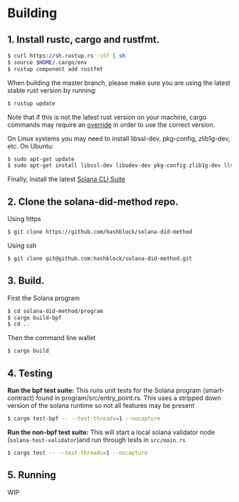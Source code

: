 
# Building

## **1. Install rustc, cargo and rustfmt.**

```bash
$ curl https://sh.rustup.rs -sSf | sh
$ source $HOME/.cargo/env
$ rustup component add rustfmt
```

When building the master branch, please make sure you are using the latest stable rust version by running:

```bash
$ rustup update
```

Note that if this is not the latest rust version on your machine, cargo commands may require an [override](https://rust-lang.github.io/rustup/overrides.html) in order to use the correct version.

On Linux systems you may need to install libssl-dev, pkg-config, zlib1g-dev, etc.  On Ubuntu:

```bash
$ sudo apt-get update
$ sudo apt-get install libssl-dev libudev-dev pkg-config zlib1g-dev llvm clang make
```

Finally, install the latest [Solana CLI Suite](https://docs.solana.com/cli/install-solana-cli-tools)

## **2. Clone the solana-did-method repo.**

Using https
```bash
$ git clone https://github.com/hashblock/solana-did-method
```

Using ssh
```bash
$ git clone git@github.com:hashblock/solana-did-method.git
```

## **3. Build.**

First the Solana program
```bash
$ cd solana-did-method/program
$ cargo build-bpf
$ cd ..
```

Then the command line wallet
```bash
$ cargo build
```

## **4. Testing**

**Run the bpf test suite:**
This runs unit tests for the Solana program (smart-contract) found in program/src/entry_point.rs. This uses a stripped down version of the solana runtime so not all features may be present

```bash
$ cargo test-bpf -- --test-threads=1 --nocapture
```

**Run the non-bpf test suite:**
This will start a local solana validator node (`solana-test-validator`)and run through tests in `src/main.rs`
```bash
$ cargo test -- --test-threads=1 --nocapture
```

## **5. Running**
WIP
